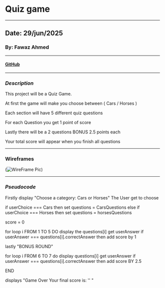# Quiz game

---

## Date: 29/jun/2025

### By: Fawaz Ahmed

---

#### [GitHub](https://github.com/10Fawaz)

---

### **_Description_**

This project will be a Quiz Game.

At first the game will make you choose between ( Cars / Horses )

Each section will have 5 different quiz questions

For each Question you get 1 point of score

Lastly there will be a 2 questions BONUS 2.5 points each

Your total score will appear when you finish all questions

---

### **Wireframes**

(![WireFrame Pic](<Screenshot 2025-06-30 at 8.55.11 AM.png>))

---

### **_Pseudocode_**

Firstly display "Choose a category: Cars or Horses"
The User get to choose

if userChoice === Cars then
set questions = CarsQuestions
else if userChoice === Horses then
set questions = horsesQuestions

score = 0

for loop i FROM 1 TO 5 DO
display the questions[i]
get userAnswer
if userAnswer === questions[i].correctAnswer then
add score by 1

lastly "BONUS ROUND"

for loop i FROM 6 TO 7 do
display questions[i]
get userAnswer
if userAnswer === questions[i].correctAnswer then
add score BY 2.5

END

displays "Game Over Your final score is: '' "
